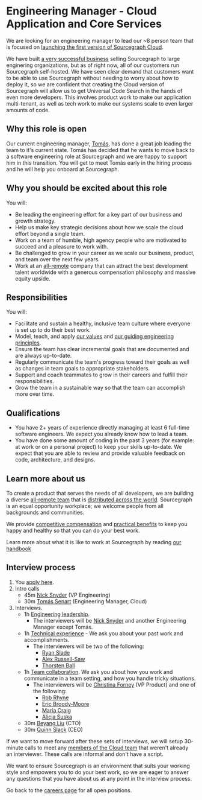 # Engineering Manager - Cloud Application and Core Services

We are looking for an engineering manager to lead our ~8 person team that is focused on [launching the first version of Sourcegraph Cloud](../cloud/goals.md#private-code-on-sourcegraph-cloud). 

We have built [a very successful business](https://about.sourcegraph.com/blog/series-c-with-sequoia/) selling Sourcegraph to large enginering organizations, but as of right now, all of our customers run Sourcegraph self-hosted. We have seen clear demand that customers want to be able to use Sourcegraph without needing to worry about how to deploy it, so we are confident that creating the Cloud version of Sourcegraph will allow us to get Universal Code Search in the hands of even more developers. This involves product work to make our application multi-tenant, as well as tech work to make our systems scale to even larger amounts of code.

## Why this role is open

Our current engineering manager, [Tomás](../../../company/team/index.md#tomás-senart), has done a great job leading the team to it's current state. Tomás has decided that he wants to move back to a software engineering role at Sourcegraph and we are happy to support him in this transition. You will get to meet Tomás early in the hiring process and he will help you onboard at Sourcegraph.

## Why you should be excited about this role

You will:

- Be leading the engineering effort for a key part of our business and growth strategy.
- Help us make key strategic decisions about how we scale the cloud effort beyond a single team.
- Work on a team of humble, high agency people who are motivated to succeed and a pleasure to work with.
- Be challenged to grow in your career as we scale our business, product, and team over the next few years.
- Work at an [all-remote](../../../company/remote/index.md) company that can attract the best development talent worldwide with a generous compensation philosophy and massive equity upside.

## Responsibilities

You will:

- Facilitate and sustain a healthy, inclusive team culture where everyone is set up to do their best work.
- Model, teach, and apply [our values](../../../company/values.md) and [our guiding engineering principles](../index.md#guiding-principles).
- Ensure the team has clear incremental goals that are documented and are always up-to-date.
- Regularly communicate the team's progress toward their goals as well as changes in team goals to appropriate stakeholders.
- Support and coach teammates to grow in their careers and fulfill their responsibilities.
- Grow the team in a sustainable way so that the team can accomplish more over time.

## Qualifications

- You have 2+ years of experience directly managing at least 6 full-time software engineers. We expect you already know how to lead a team.
- You have done some amount of coding in the past 3 years (for example: at work or on a personal project) to keep your skills up-to-date. We expect that you are able to review and provide valuable feedback on code, architecture, and designs.

## Learn more about us

To create a product that serves the needs of all developers, we are building a diverse [all-remote team](../../../company/remote/index.md) that is [distributed across the world](../../../company/team/locations.md). Sourcegraph is an equal opportunity workplace; we welcome people from all backgrounds and communities.

We provide [competitive compensation](../../people-ops/compensation.md) and [practical benefits](../../people-ops/benefits-and-perks.md) to keep you happy and healthy so that you can do your best work.

Learn more about what it is like to work at Sourcegraph by reading [our handbook](../../index.md)

## Interview process

1. You [apply here](#todo). 
1. Intro calls
   - 45m [Nick Snyder](../../../company/team/index.md#nick-snyder-he-him) (VP Engineering)
   - 30m [Tomás Senart](../../../company/team/index.md#tomás-senart) (Engineering Manager, Cloud)
1. Interviews.
   - 1h [Engineering leadership](engineering-leadership.md).
     - The interviewers will be [Nick Snyder](../../../company/team/index.md#nick-snyder-he-him) and another Engineering Manager except Tomás.
   - 1h [Technical experience](https://github.com/sourcegraph/interviews/blob/master/engineering/technical-experience.md) - We ask you about your past work and accomplishments.
     - The interviewers will be two of the following:
       - [Ryan Slade](../../../company/team/index.md#ryan-slade-he-him)
       - [Alex Russell-Saw](../../../company/team/index.md#alex-russell-saw-he-him)
       - [Thorsten Ball](../../../company/team/index.md#thorsten-ball-he-him)
   - 1h [Team collaboration](https://github.com/sourcegraph/interviews/blob/master/engineering/team-collaboration.md). We ask you about how you work and communicate in a team setting, and how you handle tricky situations.
     - The interviewers will be [Christina Forney](../../../company/team/index.md##christina-forney-she-her) (VP Product) and one of the following:
       - [Rob Rhyne](../../../company/team/index.md#rob-rhyne)
       - [Eric Broody-Moore](../../../company/team/index.md#eric-brody-moore)
       - [María Craig](../../../company/team/index.md#maría-craig-she-her)
       - [Alicja Suska](../../../company/team/index.md#alicja-suska-she-her)
   - 30m [Beyang Liu](../../../company/team/index.md#beyang-liu) (CTO)
   - 30m [Quinn Slack](../../../company/team/index.md#quinn-slack) (CEO)

If we want to move forward after these sets of interviews, we will setup 30-minute calls to meet any [members of the Cloud team](../cloud/index.md#members) that weren't already an interviewer. These calls are informal and don't have a script.

We want to ensure Sourcegraph is an environment that suits your working style and empowers you to do your best work, so we are eager to answer any questions that you have about us at any point in the interview process.

<!-- **[Click here to apply](#todo)** --><!-- This is commented out because I will be sending some outbound messages before accepting applications. -->

Go back to the [careers page](../../../company/careers.md) for all open positions.
